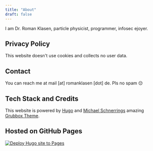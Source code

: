 ```yaml
---
title: "About"
draft: false
---
```


I am Dr. Roman Klasen, particle physicist, programmer, infosec ejoyer.

## Privacy Policy

This website doesn't use cookies and collects no user data.

## Contact

You can reach me at mail [at] romanklasen [dot] de. Pls no spam 😔

## Tech Stack and Credits

This website is powered by [Hugo](https://gohugo.io/) and [Michael Schnerrings](https://schnerring.net) amazing [Grubbox Theme](https://github.com/schnerring/hugo-theme-gruvbox).

## Hosted on GitHub Pages

[![Deploy Hugo site to Pages](https://github.com/rklasen/rklasen.github.io/actions/workflows/hugo.yml/badge.svg)](https://github.com/rklasen/rklasen.github.io/actions/workflows/hugo.yml)
